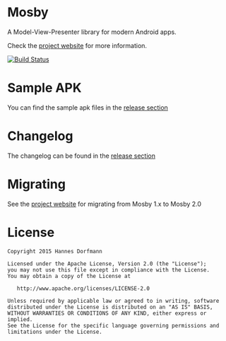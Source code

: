 # Mosby
A Model-View-Presenter library for modern Android apps.

Check the [project website](http://hannesdorfmann.com/mosby/) for more information.

[![Build Status](https://travis-ci.org/sockeqwe/mosby.svg?branch=master)](https://travis-ci.org/sockeqwe/mosby)

# Sample APK
You can find the sample apk files in the [release section](https://github.com/sockeqwe/mosby/releases)

# Changelog
The changelog can be found in the [release section](https://github.com/sockeqwe/mosby/releases)

# Migrating
See the [project website](http://hannesdorfmann.com/mosby/) for migrating from Mosby 1.x to Mosby 2.0

# License
```
Copyright 2015 Hannes Dorfmann

Licensed under the Apache License, Version 2.0 (the "License");
you may not use this file except in compliance with the License.
You may obtain a copy of the License at

   http://www.apache.org/licenses/LICENSE-2.0

Unless required by applicable law or agreed to in writing, software
distributed under the License is distributed on an "AS IS" BASIS,
WITHOUT WARRANTIES OR CONDITIONS OF ANY KIND, either express or implied.
See the License for the specific language governing permissions and
limitations under the License.
```
